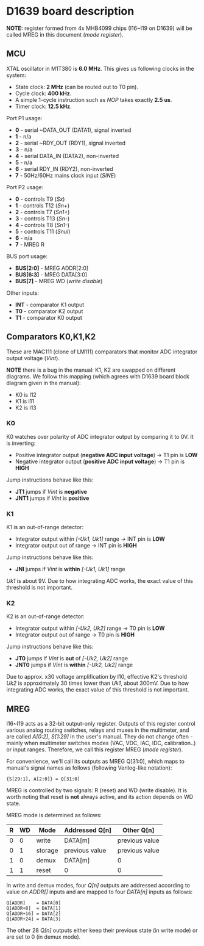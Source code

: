 # D1639 board description

**NOTE:** register formed from 4x MHB4099 chips (I16~I19 on D1639) will be
called MREG in this document (*mode register*).

## MCU

XTAL oscillator in M1T380 is **6.0 MHz**. This gives us following clocks in the
system:
- State clock: **2 MHz** (can be routed out to T0 pin).
- Cycle clock: **400 kHz**.
- A simple 1-cycle instruction such as *NOP* takes exactly **2.5 us**. 
- Timer clock: **12.5 kHz**.

Port P1 usage:
- **0** - serial ~DATA_OUT (DATA1), signal inverted
- **1** - n/a
- **2** - serial ~RDY_OUT (RDY1), signal inverted
- **3** - n/a
- **4** - serial DATA_IN (DATA2), non-inverted
- **5** - n/a
- **6** - serial RDY_IN (RDY2), non-inverted
- **7** - 50Hz/60Hz mains clock input (*SINE*)

Port P2 usage:
- **0** - controls T9 (*Sx*)
- **1** - controls T12 (*Sn+*)
- **2** - controls T7 (*Sn1+*)
- **3** - controls T13 (*Sn-*)
- **4** - controls T8 (*Sn1-*)
- **5** - controls T11 (*Snul*)
- **6** - n/a
- **7** - MREG R

BUS port usage:
- **BUS[2:0]** - MREG ADDR[2:0]
- **BUS[6:3]** - MREG DATA[3:0]
- **BUS[7]** - MREG WD (*write disable*)

Other inputs:
- **INT** - comparator K1 output
- **T0** - comparator K2 output
- **T1** - comparator K0 output

## Comparators K0,K1,K2

These are MAC111 (clone of LM111) comparators that monitor ADC integrator output
voltage (*Vint*).

**NOTE** there is a bug in the manual: K1, K2 are swapped on different diagrams.
We follow this mapping (which agrees with D1639 board block diagram given in the
manual):
- K0 is I12
- K1 is I11
- K2 is I13

### K0

K0 watches over polarity of ADC integrator output by comparing it to 0V. It is
inverting:
- Positive integrator output (**negative ADC input voltage**) -> T1 pin is
  **LOW**
- Negative integrator output (**positive ADC input voltage**) -> T1 pin is
  **HIGH**

Jump instructions behave like this:
- **JT1** jumps if *Vint* is **negative**
- **JNT1** jumps if *Vint* is **positive**

### K1

K1 is an out-of-range detector:
- Integrator output within *[-Uk1, Uk1]* range -> INT pin is **LOW**
- Integrator output out of range -> INT pin is **HIGH**

Jump instructions behave like this:
- **JNI** jumps if *Vint* is **within** *[-Uk1, Uk1]* range
 
*Uk1* is about 9V. Due to how integrating ADC works, the exact value of this
threshold is not important.

### K2

K2 is an out-of-range detector:
- Integrator output within *[-Uk2, Uk2]* range -> T0 pin is **LOW**
- Integrator output out of range -> T0 pin is **HIGH**

Jump instructions behave like this:
- **JT0** jumps if *Vint* is **out** of *[-Uk2, Uk2]* range
- **JNT0** jumps if *Vint* is **within** *[-Uk2, Uk2]* range
  
Due to approx. x30 voltage amplification by I10, effective K2's threshold
  *Uk2* is approximately 30 times lower than *Uk1*, about 300mV. Due to how
  integrating ADC works, the exact value of this threshold is not important.

## MREG

I16~I19 acts as a 32-bit output-only register. Outputs of this register control
various analog routing switches, relays and muxes in the multimeter, and are
called *A[0:2]*, *S[1:29]* in the user's manual. They do not change often -
mainly when multimeter switches modes (VAC, VDC, IAC, IDC, calibration..) or
input ranges. Therefore, we call this register MREG (*mode register*).

For convenience, we'll call its outputs as MREG Q[31:0], which maps to manual's
signal names as follows (following Verilog-like notation):
```
{S[29:1], A[2:0]} = Q[31:0]
```

MREG is controlled by two signals: R (reset) and WD (write disable). It is worth
noting that reset is **not** always active, and its action depends on WD state.

MREG mode is determined as follows:

| R  | WD | Mode    | Addressed Q[n] | Other Q[n]     |
|----|----|---------|----------------|----------------|
| 0  | 0  | write   | DATA[m]        | previous value |
| 0  | 1  | storage | previous value | previous value |
| 1  | 0  | demux   | DATA[m]        | 0              |
| 1  | 1  | reset   | 0              | 0              |

In write and demux modes, four *Q[n]* outputs are addressed according to
value on *ADDR[]* inputs and are mapped to four *DATA[n]* inputs as follows:
```
Q[ADDR]    = DATA[0]
Q[ADDR+8]  = DATA[1]
Q[ADDR+16] = DATA[2]
Q[ADDR+24] = DATA[3]
```
The other 28 *Q[n]* outputs either keep their previous state (in write mode) or
are set to 0 (in demux mode).

